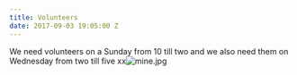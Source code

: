 ```yaml
---
title: Volunteers
date: 2017-09-03 19:05:00 Z
---
```


We need volunteers on a Sunday from 10 till two and we also need them on Wednesday from two till five xx![mine.jpg](/uploads/mine.jpg)